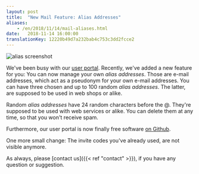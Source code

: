 ```yaml
---
layout: post
title:  "New Mail Feature: Alias Addresses"
aliases:
    - /en/2018/11/14/mail-aliases.html
date:   2018-11-14 16:00:00
translationKey: 12220b49d7a232bab4c753c3dd2fcce2
---
```

![alias screenshot](/assets/img/alias.png)

We've been busy with our [user portal](https://users.systemli.org/). Recently, we've added a new feature for you: You 
can now manage your own _alias addresses_. Those are e-mail addresses, which act as a pseudonym for your own e-mail 
addresses. You can have three chosen and up to 100 random _alias addresses_. The latter, are supposed to be used in web 
shops or alike.

Random _alias addresses_ have 24 random characters before the @. They're supposed to be used with web services or 
alike. You can delete them at any time, so that you won't receive spam.

Furthermore, our user portal is now finally free software [on Github](https://github.com/systemli/user-management/).

One more small change: The invite codes you've already used, are not visible anymore.

As always, please [contact us]({{< ref "contact" >}}), if you have any question or suggestion.
